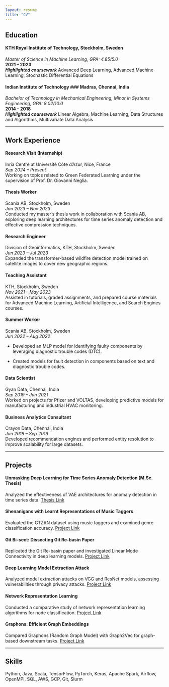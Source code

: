 ```yaml
---
layout: resume
title: "CV"
---
```


## Education

#### **KTH Royal Institute of Technology, Stockholm, Sweden**  
  _Master of Science in Machine Learning, GPA: 4.85/5.0_  
  **2021 – 2023**  
  ***Highlighted coursework*** Advanced Deep Learning, Advanced Machine Learning, Stochastic Differential Equations

#### **Indian Institute of Technology ### Madras, Chennai, India**  
  _Bachelor of Technology in Mechanical Engineering, Minor in Systems Engineering, GPA: 8.02/10.0_  
  **2014 – 2018**  
  ***Highlighted coursework*** Linear Algebra, Machine Learning, Data Structures and Algorithms, Multivariate Data Analysis

---

## Work Experience

#### Research Visit (Internship)
  Inria Centre at Université Côte d’Azur, Nice, France  
  _Sep 2024 – Present_  
  Working on topics related to Green Federated Learning under the supervision of Prof. Dr. Giovanni Neglia.

#### Thesis Worker
  Scania AB, Stockholm, Sweden  
  _Jan 2023 – Nov 2023_  
  Conducted my master’s thesis work in collaboration with Scania AB, exploring deep learning architectures for time series anomaly detection and effective compression techniques.

#### Research Engineer
  Division of Geoinformatics, KTH, Stockholm, Sweden  
  _Jun 2023 – Jul 2023_  
  Expanded the transformer-based wildfire detection model trained on satellite images to cover new geographic regions.

#### Teaching Assistant
  KTH, Stockholm, Sweden  
  _Nov 2021 – May 2023_  
  Assisted in tutorials, graded assignments, and prepared course materials for Advanced Machine Learning, Artificial Intelligence, and Search Engines courses.

#### Summer Worker
  Scania AB, Stockholm, Sweden  
  _Jun 2022 – Aug 2022_  
  - Developed an MLP model for identifying faulty components by leveraging diagnostic trouble codes (DTC).

  - Created models for fault detection in components based on text and diagnostic trouble codes.

#### Data Scientist
  Gyan Data, Chennai, India  
  _Sep 2019 – Jun 2021_  
  Worked on projects for Pfizer and VOLTAS, developing predictive models for manufacturing and industrial HVAC monitoring.

#### Business Analytics Consultant
  Crayon Data, Chennai, India  
  _Jun 2018 – Sep 2019_  
  Developed recommendation engines and performed entity resolution to improve scalability for large datasets.

---

## Projects

#### **Unmasking Deep Learning for Time Series Anomaly Detection (M.Sc. Thesis)**  
  Analyzed the effectiveness of VAE architectures for anomaly detection in time series data. [Thesis Link](https://kth.diva-portal.org/smash/record.jsf?pid=diva2:1823999)

#### **Shenanigans with Learnt Representations of Music Taggers**  
  Evaluated the GTZAN dataset using music taggers and examined genre classification accuracy. [Project Link](https://github.com/Adhithyan8/musical-embeddings)

#### **Git Bi-sect: Dissecting Git Re-basin Paper**  
  Replicated the Git Re-basin paper and investigated Linear Mode Connectivity in deep learning models. [Project Link](https://github.com/dannyrichy/git-bisect)

#### **Deep Learning Model Extraction Attack**  
  Analyzed model extraction attacks on VGG and ResNet models, assessing vulnerabilities through privacy attacks. [Project Link](https://github.com/dannyrichy/dl-model-extraction)

#### **Network Representation Learning**  
  Conducted a comparative study of network representation learning algorithms for node classification. [Project Link](https://github.com/dannyrichy/graph-ml-project)

#### **Graphons: Efficient Graph Embeddings**  
  Compared Graphons (Random Graph Model) with Graph2Vec for graph-based downstream tasks. [Project Link](https://github.com/dannyrichy/graphon)

---

## Skills

Python, Java, Scala, TensorFlow, PyTorch, Keras, Apache Spark, Airflow, OpenMPI, SQL, AWS, GCP, Git, Slurm
